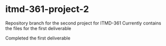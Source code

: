 # itmd-361-project-2

Repository branch for the second project for ITMD-361
Currently contains the files for the first deliverable

Completed the first deliverable